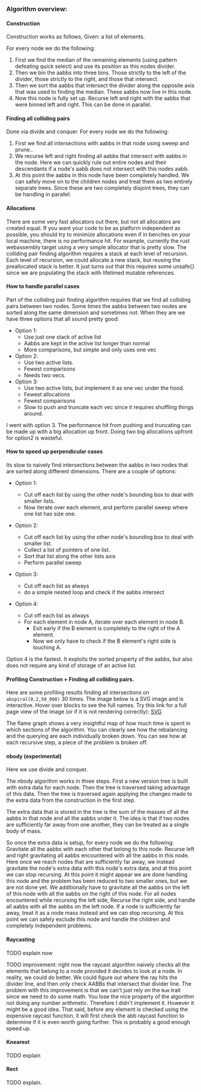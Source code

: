 
### Algorithm overview:


#### Construction

Construction works as follows, Given: a list of elements.

For every node we do the following:
1. First we find the median of the remaining elements (using pattern defeating quick select) and use its position as this nodes divider.
2. Then we bin the aabbs into three bins. Those strictly to the left of the divider, those strictly to the right, and those that intersect.
3. Then we sort the aabbs that intersect the divider along the opposite axis that was used to finding the median. These aabbs now live in this node.
4. Now this node is fully set up. Recurse left and right with the aabbs that were binned left and right. This can be done in parallel.


#### Finding all colliding pairs

Done via divide and conquer. For every node we do the following:
1) First we find all intersections with aabbs in that node using sweep and prune..
2) We recurse left and right finding all aabbs that intersect with aabbs in the node.
	Here we can quickly rule out entire nodes and their descendants if a node's aabb does not intersect
	with this nodes aabb.
3) At this point the aabbs in this node have been completely handled. We can safely move on to the children nodes 
   and treat them as two entirely separate trees. Since these are two completely disjoint trees, they can be handling in
   parallel.


#### Allocations

There are some very fast allocators out
there, but not all allocators are created equal. If you want your code to be as platform independent as possible,
you should try to minimize allocations even if in benches on your local machine, there is no performance hit. For example, currently the rust webassembly target using a very simple allocator that is pretty slow. The colliding pair
finding algorithm requires a stack at each level of recursion. Each level of recursion, we could allocate a new stack,
but reusing the preallocated stack is better. It just turns out that this requires some unsafe{} since we are populating the stack with lifetimed mutable references. 



#### How to handle parallel cases

Part of the colliding pair finding algorithm requires that we find all colliding pairs between two nodes. 
Some times the aabbs between two nodes are sorted along the same dimension and sometimes not. When they are
we have three options that all sound pretty good:

* Option 1:
	* Use just one stack of active list
	* Aabbs are kept in the active list longer than normal
	* More comparisons, but simple and only uses one vec
* Option 2:
	* Use two active lists. 
	* Fewest comparisons
	* Needs two vecs.
* Option 3:
	* Use two active lists, but implement it as one vec under the hood.
	* Fewest allocations
	* Fewest comparisons
	* Slow to push and truncate each vec since it requires shuffling things around.


I went with option 3. The performance hit from pushing and truncating can be made up with a big allocation up front.
Doing two big allocations upfront for option2 is wasteful.


#### How to speed up perpendicular cases

Its slow to naively find intersections between the aabbs in two nodes that are sorted along different dimensions.
There are a couple of options:

* Option 1:
	* Cut off each list by using the other node's bounding box to deal with smaller lists.
	* Now iterate over each element, and perform parallel sweep where one list has size one.

* Option 2:
	* Cut off each list by using the other node's bounding box to deal with smaller list.
	* Collect a list of pointers of one list. 
	* Sort that list along the other lists axis
	* Perform parallel sweep 

* Option 3:
	* Cut off each list as always
	* do a simple nested loop and check if the aabbs intersect

* Option 4:
	* Cut off each list as always
	* For each element in node A, iterate over each element in node B.
		* Exit early if the B element is completely to the right of the A element.
		* Now we only have to check if the B element's right side is touching A.
		
Option 4 is the fastest. It exploits the sorted property of the aabbs, but also does not require
any kind of storage of an active list.

#### Profiling Construction + Finding all colliding pairs.

Here are some profiling results finding all intersections on `abspiral(0.2,50_000)` 30 times. 
The image below is a SVG image and is interactive. Hover over blocks to see the full names.
Try this link for a full page view of the image (or if it is not rendering correctly): [SVG](graphs/flamegraph.svg)

<object class="p" data="graphs/flamegraph.svg" type="image/svg+xml" style="width: 100%;">
</object>

The flame graph shows a very insightful map of how much time is spent in which sections of the algorithm.
You can clearly see how the rebalancing and the querying are each individually broken down.
You can see how at each recursive step, a piece of the problem is broken off.



#### nbody (experimental)

Here we use divide and conquer.

The nbody algorithm works in three steps. First a new version tree is built with extra data for each node. Then the tree is traversed taking advantage of this data. Then the tree is traversed again applying the changes made to the extra data from the construction in the first step.

The extra data that is stored in the tree is the sum of the masses of all the aabbs in that node and all the aabbs under it. The idea is that if two nodes are sufficiently far away from one another, they can be treated as a single body of mass.

So once the extra data is setup, for every node we do the following:
	Gravitate all the aabbs with each other that belong to this node.
	Recurse left and right gravitating all aabbs encountered with all the aabbs in this node.
		Here once we reach nodes that are sufficiently far away, we instead gravitate the node's extra data with this node's extra data, and at this point we can stop recursing.
	At this point it might appear we are done handling this node and the problem has been reduced to two smaller ones, but we are not done yet. We additionally have to gravitate all the aabbs on the left of this node with all the aabbs on the right of this node.
    For all nodes encountered while recursing the left side,
    	Recurse the right side, and handle all aabbs with all the aabbs on the left node.
    	If a node is sufficiently far away, treat it as a node mass instead and we can stop recursing.
    At this point we can safely exclude this node and handle the children and completely independent problems.



#### Raycasting


TODO explain now

TODO improvement:
right now the raycast algorithm naively checks all the elements that belong to a node provided
it decides to look at a node. In reality, we could do better. We could figure out where the ray
hits the divider line, and then only check AABBs that intersect that divider line. The problem
with this improvement is that we can't just rely on the `Num` trait since we need to do some math.
You lose the nice property of the algorithm not doing any number arithmetic. Therefore I didn't implement
it. However it might be a good idea. That said, before any element is checked using the expensive raycast function, it will first check the abb
raycast function to determine if it is even worth going further. This is probably a good enough speed up.

#### Knearest

TODO explain


#### Rect

TODO explain.



